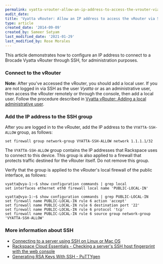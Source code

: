 ```yaml
---
permalink: vyatta-vrouter-allow-an-ip-address-to-access-the-vrouter-via-ssh/
audit_date:
title: 'Vyatta vRouter: Allow an IP address to access the vRouter via SSH'
type: article
created_date: '2014-09-09'
created_by: Sameer Satyam
last_modified_date: '2021-01-29'
last_modified_by: Rose Morales
---
```


This article demonstrates how to configure an IP address to connect to a Brocade Vyatta vRouter through SSH, for administration purposes.

### Connect to the vRouter

**Note:** After you've accessed the vRouter, you should add a local user. If you are not logged in via SSH as the user *Vyatta* or as an administrative user, then access the vRouter remotely or through the console, then add a local user. Follow the procedure described in [Vyatta vRouter: Adding a local administrative user](/support/how-to/vyatta-vrouter-add-a-local-administrative-user).

### Add the IP address to the SSH group

After you are logged in to the vRouter, add the IP address to the `VYATTA-SSH-ALLOW` group, as follows:

    set firewall group network-group VYATTA-SSH-ALLOW network 1.1.1.1/32

The `VYATTA-SSH-ALLOW` group contains the IP addresses that Rackspace uses to connect to this device. This group is also applied to a firewall that protects traffic destined for the vRouter itself. Do not remove this group.

Verify that the group is applied to the vRouter's local firewall of the public interface, as follows:

    vyatta@vya-1:~$ show configuration commands | grep local
    set interfaces ethernet eth0 firewall local name 'PUBLIC-LOCAL-IN'

    vyatta@vya-1:~$ show configuration commands | grep PUBLIC-LOCAL-IN
    set firewall name PUBLIC-LOCAL-IN rule 6 action 'accept'
    set firewall name PUBLIC-LOCAL-IN rule 6 destination port '22'
    set firewall name PUBLIC-LOCAL-IN rule 6 protocol 'tcp'
    set firewall name PUBLIC-LOCAL-IN rule 6 source group network-group 'VYATTA-SSH-ALLOW'

### More information about SSH

-  [Connecting to a server using SSH on Linux or Mac OS](/support/how-to/connecting-to-a-server-using-ssh-on-linux-or-mac-os)
-  [Rackspace Cloud Essentials - Checking a server's SSH host fingerprint with the web console](/support/how-to/rackspace-cloud-essentials-checking-a-server-s-ssh-host-fingerprint-with-the-web-console)
-  [Generating RSA Keys With SSH - PuTTYgen](/support/how-to/generating-rsa-keys-with-ssh-puttygen)
